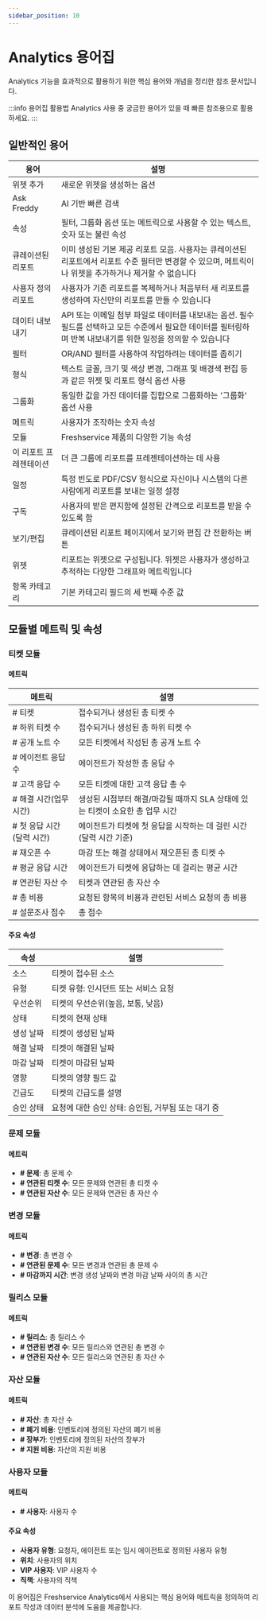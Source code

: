 ```yaml
---
sidebar_position: 10
---
```


# Analytics 용어집

Analytics 기능을 효과적으로 활용하기 위한 핵심 용어와 개념을 정리한 참조 문서입니다.

:::info 용어집 활용법
Analytics 사용 중 궁금한 용어가 있을 때 빠른 참조용으로 활용하세요.
:::

## 일반적인 용어

<div style={{ overflowX: "auto" }}>
<table style={{ border: "1px solid #000", borderCollapse: "collapse", width: "100%" }}>
<thead>
<tr>
<th style={{ border: "1px solid #000", padding: "8px", textAlign: "left", width: "30%" }}>용어</th>
<th style={{ border: "1px solid #000", padding: "8px", textAlign: "left", width: "70%" }}>설명</th>
</tr>
</thead>
<tbody>
<tr>
<td style={{ border: "1px solid #000", padding: "8px" }}>위젯 추가</td>
<td style={{ border: "1px solid #000", padding: "8px" }}>새로운 위젯을 생성하는 옵션</td>
</tr>
<tr>
<td style={{ border: "1px solid #000", padding: "8px" }}>Ask Freddy</td>
<td style={{ border: "1px solid #000", padding: "8px" }}>AI 기반 빠른 검색</td>
</tr>
<tr>
<td style={{ border: "1px solid #000", padding: "8px" }}>속성</td>
<td style={{ border: "1px solid #000", padding: "8px" }}>필터, 그룹화 옵션 또는 메트릭으로 사용할 수 있는 텍스트, 숫자 또는 불린 속성</td>
</tr>
<tr>
<td style={{ border: "1px solid #000", padding: "8px" }}>큐레이션된 리포트</td>
<td style={{ border: "1px solid #000", padding: "8px" }}>이미 생성된 기본 제공 리포트 모음. 사용자는 큐레이션된 리포트에서 리포트 수준 필터만 변경할 수 있으며, 메트릭이나 위젯을 추가하거나 제거할 수 없습니다</td>
</tr>
<tr>
<td style={{ border: "1px solid #000", padding: "8px" }}>사용자 정의 리포트</td>
<td style={{ border: "1px solid #000", padding: "8px" }}>사용자가 기존 리포트를 복제하거나 처음부터 새 리포트를 생성하여 자신만의 리포트를 만들 수 있습니다</td>
</tr>
<tr>
<td style={{ border: "1px solid #000", padding: "8px" }}>데이터 내보내기</td>
<td style={{ border: "1px solid #000", padding: "8px" }}>API 또는 이메일 첨부 파일로 데이터를 내보내는 옵션. 필수 필드를 선택하고 모든 수준에서 필요한 데이터를 필터링하며 반복 내보내기를 위한 일정을 정의할 수 있습니다</td>
</tr>
<tr>
<td style={{ border: "1px solid #000", padding: "8px" }}>필터</td>
<td style={{ border: "1px solid #000", padding: "8px" }}>OR/AND 필터를 사용하여 작업하려는 데이터를 좁히기</td>
</tr>
<tr>
<td style={{ border: "1px solid #000", padding: "8px" }}>형식</td>
<td style={{ border: "1px solid #000", padding: "8px" }}>텍스트 글꼴, 크기 및 색상 변경, 그래프 및 배경색 편집 등과 같은 위젯 및 리포트 형식 옵션 사용</td>
</tr>
<tr>
<td style={{ border: "1px solid #000", padding: "8px" }}>그룹화</td>
<td style={{ border: "1px solid #000", padding: "8px" }}>동일한 값을 가진 데이터를 집합으로 그룹화하는 '그룹화' 옵션 사용</td>
</tr>
<tr>
<td style={{ border: "1px solid #000", padding: "8px" }}>메트릭</td>
<td style={{ border: "1px solid #000", padding: "8px" }}>사용자가 조작하는 숫자 속성</td>
</tr>
<tr>
<td style={{ border: "1px solid #000", padding: "8px" }}>모듈</td>
<td style={{ border: "1px solid #000", padding: "8px" }}>Freshservice 제품의 다양한 기능 속성</td>
</tr>
<tr>
<td style={{ border: "1px solid #000", padding: "8px" }}>이 리포트 프레젠테이션</td>
<td style={{ border: "1px solid #000", padding: "8px" }}>더 큰 그룹에 리포트를 프레젠테이션하는 데 사용</td>
</tr>
<tr>
<td style={{ border: "1px solid #000", padding: "8px" }}>일정</td>
<td style={{ border: "1px solid #000", padding: "8px" }}>특정 빈도로 PDF/CSV 형식으로 자신이나 시스템의 다른 사람에게 리포트를 보내는 일정 설정</td>
</tr>
<tr>
<td style={{ border: "1px solid #000", padding: "8px" }}>구독</td>
<td style={{ border: "1px solid #000", padding: "8px" }}>사용자의 받은 편지함에 설정된 간격으로 리포트를 받을 수 있도록 함</td>
</tr>
<tr>
<td style={{ border: "1px solid #000", padding: "8px" }}>보기/편집</td>
<td style={{ border: "1px solid #000", padding: "8px" }}>큐레이션된 리포트 페이지에서 보기와 편집 간 전환하는 버튼</td>
</tr>
<tr>
<td style={{ border: "1px solid #000", padding: "8px" }}>위젯</td>
<td style={{ border: "1px solid #000", padding: "8px" }}>리포트는 위젯으로 구성됩니다. 위젯은 사용자가 생성하고 추적하는 다양한 그래프와 메트릭입니다</td>
</tr>
<tr>
<td style={{ border: "1px solid #000", padding: "8px" }}>항목 카테고리</td>
<td style={{ border: "1px solid #000", padding: "8px" }}>기본 카테고리 필드의 세 번째 수준 값</td>
</tr>
</tbody>
</table>
</div>

## 모듈별 메트릭 및 속성

### 티켓 모듈

#### 메트릭

<div style={{ overflowX: "auto" }}>
<table style={{ border: "1px solid #000", borderCollapse: "collapse", width: "100%" }}>
<thead>
<tr>
<th style={{ border: "1px solid #000", padding: "8px", textAlign: "left", width: "35%" }}>메트릭</th>
<th style={{ border: "1px solid #000", padding: "8px", textAlign: "left", width: "65%" }}>설명</th>
</tr>
</thead>
<tbody>
<tr>
<td style={{ border: "1px solid #000", padding: "8px" }}># 티켓</td>
<td style={{ border: "1px solid #000", padding: "8px" }}>접수되거나 생성된 총 티켓 수</td>
</tr>
<tr>
<td style={{ border: "1px solid #000", padding: "8px" }}># 하위 티켓 수</td>
<td style={{ border: "1px solid #000", padding: "8px" }}>접수되거나 생성된 총 하위 티켓 수</td>
</tr>
<tr>
<td style={{ border: "1px solid #000", padding: "8px" }}># 공개 노트 수</td>
<td style={{ border: "1px solid #000", padding: "8px" }}>모든 티켓에서 작성된 총 공개 노트 수</td>
</tr>
<tr>
<td style={{ border: "1px solid #000", padding: "8px" }}># 에이전트 응답 수</td>
<td style={{ border: "1px solid #000", padding: "8px" }}>에이전트가 작성한 총 응답 수</td>
</tr>
<tr>
<td style={{ border: "1px solid #000", padding: "8px" }}># 고객 응답 수</td>
<td style={{ border: "1px solid #000", padding: "8px" }}>모든 티켓에 대한 고객 응답 총 수</td>
</tr>
<tr>
<td style={{ border: "1px solid #000", padding: "8px" }}># 해결 시간(업무 시간)</td>
<td style={{ border: "1px solid #000", padding: "8px" }}>생성된 시점부터 해결/마감될 때까지 SLA 상태에 있는 티켓이 소요한 총 업무 시간</td>
</tr>
<tr>
<td style={{ border: "1px solid #000", padding: "8px" }}># 첫 응답 시간(달력 시간)</td>
<td style={{ border: "1px solid #000", padding: "8px" }}>에이전트가 티켓에 첫 응답을 시작하는 데 걸린 시간(달력 시간 기준)</td>
</tr>
<tr>
<td style={{ border: "1px solid #000", padding: "8px" }}># 재오픈 수</td>
<td style={{ border: "1px solid #000", padding: "8px" }}>마감 또는 해결 상태에서 재오픈된 총 티켓 수</td>
</tr>
<tr>
<td style={{ border: "1px solid #000", padding: "8px" }}># 평균 응답 시간</td>
<td style={{ border: "1px solid #000", padding: "8px" }}>에이전트가 티켓에 응답하는 데 걸리는 평균 시간</td>
</tr>
<tr>
<td style={{ border: "1px solid #000", padding: "8px" }}># 연관된 자산 수</td>
<td style={{ border: "1px solid #000", padding: "8px" }}>티켓과 연관된 총 자산 수</td>
</tr>
<tr>
<td style={{ border: "1px solid #000", padding: "8px" }}># 총 비용</td>
<td style={{ border: "1px solid #000", padding: "8px" }}>요청된 항목의 비용과 관련된 서비스 요청의 총 비용</td>
</tr>
<tr>
<td style={{ border: "1px solid #000", padding: "8px" }}># 설문조사 점수</td>
<td style={{ border: "1px solid #000", padding: "8px" }}>총 점수</td>
</tr>
</tbody>
</table>
</div>

#### 주요 속성

<div style={{ overflowX: "auto" }}>
<table style={{ border: "1px solid #000", borderCollapse: "collapse", width: "100%" }}>
<thead>
<tr>
<th style={{ border: "1px solid #000", padding: "8px", textAlign: "left", width: "35%" }}>속성</th>
<th style={{ border: "1px solid #000", padding: "8px", textAlign: "left", width: "65%" }}>설명</th>
</tr>
</thead>
<tbody>
<tr>
<td style={{ border: "1px solid #000", padding: "8px" }}>소스</td>
<td style={{ border: "1px solid #000", padding: "8px" }}>티켓이 접수된 소스</td>
</tr>
<tr>
<td style={{ border: "1px solid #000", padding: "8px" }}>유형</td>
<td style={{ border: "1px solid #000", padding: "8px" }}>티켓 유형: 인시던트 또는 서비스 요청</td>
</tr>
<tr>
<td style={{ border: "1px solid #000", padding: "8px" }}>우선순위</td>
<td style={{ border: "1px solid #000", padding: "8px" }}>티켓의 우선순위(높음, 보통, 낮음)</td>
</tr>
<tr>
<td style={{ border: "1px solid #000", padding: "8px" }}>상태</td>
<td style={{ border: "1px solid #000", padding: "8px" }}>티켓의 현재 상태</td>
</tr>
<tr>
<td style={{ border: "1px solid #000", padding: "8px" }}>생성 날짜</td>
<td style={{ border: "1px solid #000", padding: "8px" }}>티켓이 생성된 날짜</td>
</tr>
<tr>
<td style={{ border: "1px solid #000", padding: "8px" }}>해결 날짜</td>
<td style={{ border: "1px solid #000", padding: "8px" }}>티켓이 해결된 날짜</td>
</tr>
<tr>
<td style={{ border: "1px solid #000", padding: "8px" }}>마감 날짜</td>
<td style={{ border: "1px solid #000", padding: "8px" }}>티켓이 마감된 날짜</td>
</tr>
<tr>
<td style={{ border: "1px solid #000", padding: "8px" }}>영향</td>
<td style={{ border: "1px solid #000", padding: "8px" }}>티켓의 영향 필드 값</td>
</tr>
<tr>
<td style={{ border: "1px solid #000", padding: "8px" }}>긴급도</td>
<td style={{ border: "1px solid #000", padding: "8px" }}>티켓의 긴급도를 설명</td>
</tr>
<tr>
<td style={{ border: "1px solid #000", padding: "8px" }}>승인 상태</td>
<td style={{ border: "1px solid #000", padding: "8px" }}>요청에 대한 승인 상태: 승인됨, 거부됨 또는 대기 중</td>
</tr>
</tbody>
</table>
</div>

### 문제 모듈

#### 메트릭
- **# 문제**: 총 문제 수
- **# 연관된 티켓 수**: 모든 문제와 연관된 총 티켓 수
- **# 연관된 자산 수**: 모든 문제와 연관된 총 자산 수

### 변경 모듈

#### 메트릭
- **# 변경**: 총 변경 수
- **# 연관된 문제 수**: 모든 변경과 연관된 총 문제 수
- **# 마감까지 시간**: 변경 생성 날짜와 변경 마감 날짜 사이의 총 시간

### 릴리스 모듈

#### 메트릭
- **# 릴리스**: 총 릴리스 수
- **# 연관된 변경 수**: 모든 릴리스와 연관된 총 변경 수
- **# 연관된 자산 수**: 모든 릴리스와 연관된 총 자산 수

### 자산 모듈

#### 메트릭
- **# 자산**: 총 자산 수
- **# 폐기 비용**: 인벤토리에 정의된 자산의 폐기 비용
- **# 장부가**: 인벤토리에 정의된 자산의 장부가
- **# 지원 비용**: 자산의 지원 비용

### 사용자 모듈

#### 메트릭
- **# 사용자**: 사용자 수

#### 주요 속성
- **사용자 유형**: 요청자, 에이전트 또는 임시 에이전트로 정의된 사용자 유형
- **위치**: 사용자의 위치
- **VIP 사용자**: VIP 사용자 수
- **직책**: 사용자의 직책

이 용어집은 Freshservice Analytics에서 사용되는 핵심 용어와 메트릭을 정의하여 리포트 작성과 데이터 분석에 도움을 제공합니다.